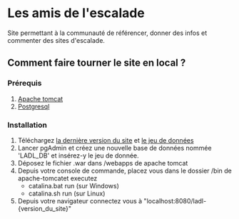 # Les amis de l'escalade
Site permettant à la communauté de référencer, donner des infos et commenter des sites d'escalade.

## Comment faire tourner le site en local ?
### Prérequis
1. [Apache tomcat](https://tomcat.apache.org/download-90.cgi)
2. [Postgresql](https://www.postgresql.org/download/)

### Installation
1. Téléchargez [la dernière version du site](https://github.com/Valaragen/les-amis-de-l-escalade/releases) et [le jeu de données](https://github.com/Valaragen/les-amis-de-l-escalade/releases)
2. Lancer pgAdmin et créez une nouvelle base de données nommée 'LADL_DB' et insérez-y le jeu de donnée.
3. Déposez le fichier .war dans /webapps de apache tomcat
4. Depuis votre console de commande, placez vous dans le dossier /bin de apache-tomcatet executez
    * catalina.bat run (sur Windows)
    * catalina.sh run (sur Linux)
5. Depuis votre navigateur connectez vous à "localhost:8080/ladl-{version_du_site}"
